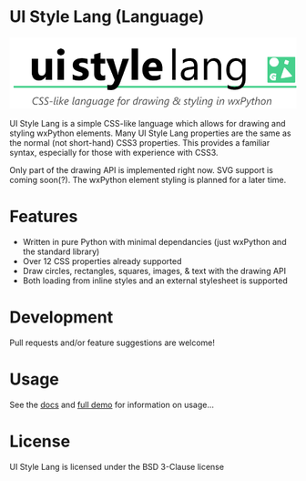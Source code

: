 # UI Style Lang (Language)

!["UI Style Lang"](logo.png?raw=true "UI Style Lang")


UI Style Lang is a simple CSS-like language which allows for drawing and styling wxPython elements. Many UI Style Lang properties are the same as the normal (not short-hand) CSS3 properties. This provides a familiar syntax, especially for those with experience with CSS3.

Only part of the drawing API is implemented right now. SVG support is coming soon(?). The wxPython element styling is planned for a later time.

# Features

* Written in pure Python with minimal dependancies (just wxPython and the standard library)
* Over 12 CSS properties already supported
* Draw circles, rectangles, squares, images, & text with the drawing API
* Both loading from inline styles and an external stylesheet is supported

# Development 

Pull requests and/or feature suggestions are welcome!

# Usage

See the [docs](/docs/) and [full demo](/demo/demo.py) for information on usage...

# License

UI Style Lang is licensed under the BSD 3-Clause license